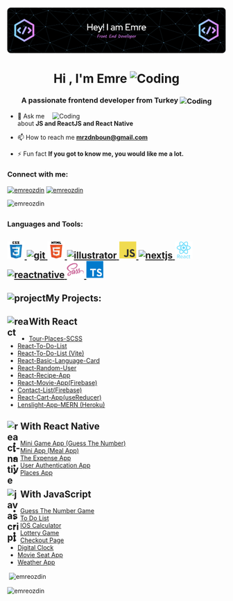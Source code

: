 ![MasterHead](./github-header-image.png)<h1 align="center">Hi , I'm Emre <img align="top" alt="Coding" width="40" src="https://camo.githubusercontent.com/0c732027af8a28d138e3698181f7be7c9b97d443b4beb9c7ce8ec4cffc6b4767/68747470733a2f2f6d656469612e67697068792e636f6d2f6d656469612f6876524a434c467a6361737252346961377a2f67697068792e676966"></h1>

<h3 align="center">A passionate frontend developer from Turkey  <img align="center" alt="Coding" width="50" src="https://camo.githubusercontent.com/870d765b5c096038f097185a0ffa08df4011c0491b8039f3a7d5eeebf4d82c7e/68747470733a2f2f6d656469612e67697068792e636f6d2f6d656469612f57556c706c634d704f43456d5447427442572f67697068792e676966"></h3>
<img align="right" alt="Coding" width="400" src="https://cdn.dribbble.com/users/1162077/screenshots/3848914/programmer.gif">


- 💬 Ask me about **JS and ReactJS and React Native**

- 📫 How to reach me **mrzdnboun@gmail.com**

- ⚡ Fun fact **If you got to know me, you would like me a lot.**

<h3 align="left">Connect with me:</h3>
 <p align="left">
<a href="https://linkedin.com/in/emreozdin" target="blank"><img align="center" src="https://raw.githubusercontent.com/rahuldkjain/github-profile-readme-generator/master/src/images/icons/Social/linked-in-alt.svg" alt="emreozdin" height="30" width="40" /></a>
  <a href="mailto:mrzdnboun@gmail.com" target="blank"><img align="center" src="https://upload.wikimedia.org/wikipedia/commons/thumb/7/7e/Gmail_icon_%282020%29.svg/1024px-Gmail_icon_%282020%29.svg.png" alt="emreozdin" height="25" width="35" /></a>
</p>
<p align="left"> <img src="https://komarev.com/ghpvc/?username=emreozdin&label=Profile%20views&color=0e75b6&style=flat" alt="emreozdin" /> </p>

## <h3 align="left">Languages and Tools:</h3>

## <p align="left"> <a href="https://www.w3schools.com/css/" target="_blank" rel="noreferrer"> <img src="https://raw.githubusercontent.com/devicons/devicon/master/icons/css3/css3-original-wordmark.svg" alt="css3" width="40" height="40"/> </a> <a href="https://git-scm.com/" target="_blank" rel="noreferrer"> <img src="https://www.vectorlogo.zone/logos/git-scm/git-scm-icon.svg" alt="git" width="40" height="40"/> </a> <a href="https://www.w3.org/html/" target="_blank" rel="noreferrer"> <img src="https://raw.githubusercontent.com/devicons/devicon/master/icons/html5/html5-original-wordmark.svg" alt="html5" width="40" height="40"/> </a> <a href="https://www.adobe.com/in/products/illustrator.html" target="_blank" rel="noreferrer"> <img src="https://www.vectorlogo.zone/logos/adobe_illustrator/adobe_illustrator-icon.svg" alt="illustrator" width="40" height="40"/> </a> <a href="https://developer.mozilla.org/en-US/docs/Web/JavaScript" target="_blank" rel="noreferrer"> <img src="https://raw.githubusercontent.com/devicons/devicon/master/icons/javascript/javascript-original.svg" alt="javascript" width="40" height="40"/> </a> <a href="https://nextjs.org/" target="_blank" rel="noreferrer"> <img src="https://cdn.worldvectorlogo.com/logos/nextjs-2.svg" alt="nextjs" width="40" height="40"/> </a> <a href="https://reactjs.org/" target="_blank" rel="noreferrer"> <img src="https://raw.githubusercontent.com/devicons/devicon/master/icons/react/react-original-wordmark.svg" alt="react" width="40" height="40"/> </a> <a href="https://reactnative.dev/" target="_blank" rel="noreferrer"> <img src="https://toppng.com/uploads/preview/react-native-svg-transformer-allows-you-import-svg-aperture-science-innovators-logo-11562851994zqcpwozsvy.png" alt="reactnative" width="40" height="40"/> </a> <a href="https://sass-lang.com" target="_blank" rel="noreferrer"> <img src="https://raw.githubusercontent.com/devicons/devicon/master/icons/sass/sass-original.svg" alt="sass" width="40" height="40"/> </a> <a href="https://www.typescriptlang.org/" target="_blank" rel="noreferrer"> <img src="https://raw.githubusercontent.com/devicons/devicon/master/icons/typescript/typescript-original.svg" alt="typescript" width="40" height="40"/> </a> 

## <img align="top" alt="project" width="60" src="https://cdn.dribbble.com/users/410036/screenshots/2128761/media/1d4ad4a706c7f870864273fa652b1880.gif">My Projects: 

 
## <img align="left" alt="react" width="50" src="https://cdn.dribbble.com/users/2442115/screenshots/8699490/dec-01-2019_19-16-16.gif">With React
 
- <a href="https://emreozdin-tour-places.netlify.app/" target="_blank" >Tour-Places-SCSS</a>
- <a href="https://emreozdin-task-tracker.netlify.app/" target="_blank" >React-To-Do-List</a>
- <a href="https://emre-ozdin-task-tracker-vite.netlify.app/" target="_blank" >React-To-Do-List (Vite)</a>
- <a href="https://emreozdin-language-cards.netlify.app" target="_blank" >React-Basic-Language-Card</a>
- <a href="https://emreozdin-random-user.netlify.app/" target="_blank" >React-Random-User</a>
- <a href="https://emreozdin-recipe-app.netlify.app/" target="_blank" >React-Recipe-App</a>
- <a href="https://emreozdin-react-movie-app.netlify.app/" target="_blank" >React-Movie-App(Firebase)</a>
- <a href="https://emreozdin-firebase-contact.netlify.app/" target="_blank" >Contact-List(Firebase)</a>
- <a href="https://emreozdin-cart-app.netlify.app/" target="_blank" >React-Cart-App(useReducer)</a>
- <a href="https://lenslight--tr-c0c1e31aef6b.herokuapp.com/" target="_blank" >Lenslight-App-MERN (Heroku)</a>

## <img align="left" alt="react-native" width="30" src="https://toppng.com/uploads/preview/react-native-svg-transformer-allows-you-import-svg-aperture-science-innovators-logo-11562851994zqcpwozsvy.png">With React Native
 
- <a href="https://github.com/EmreOzdin/1.-GuessTheNumber" target="_blank" >Mini Game App (Guess The Number) </a>
- <a href="https://github.com/EmreOzdin/2.-MealsApp" target="_blank" >Mini App (Meal App) </a>
- <a href="https://github.com/EmreOzdin/3-TheExpenseApp" target="_blank" >The Expense App </a>
- <a href="https://github.com/EmreOzdin/4-User-Authentication" target="_blank" >User Authentication App</a>
- <a href="https://github.com/EmreOzdin/5-PlacesApp" target="_blank" >Places App </a>


## <img align="left" alt="javascript" width="30" src="https://www.freepnglogos.com/uploads/javascript-png/javascript-vector-logo-yellow-png-transparent-javascript-vector-12.png">With JavaScript

- <a href="https://emreozdin.github.io/js-1-find-the-number/" target="_blank" >Guess The Number Game</a>
- <a href="https://emreozdin.github.io/js-2-to-do-app" target="_blank" >To Do List</a>
- <a href="https://emreozdin.github.io/js-3-ios-calculator/" target="_blank" >IOS Calculator</a>
- <a href="https://emreozdin.github.io/js-4-lottery-game" target="_blank" >Lottery Game</a>
- <a href="https://emreozdin.github.io/js-5-checkout-page" target="_blank" >Checkout Page</a>
- <a href="https://emreozdin.github.io/js-6-digital-clock/" target="_blank" >Digital Clock</a>
- <a href="https://emreozdin.github.io/js-7-movie-seat-app/" target="_blank" >Movie Seat App</a>
- <a href="https://emreozdin.github.io/js-8-weather-app/" target="_blank" >Weather App</a>


 <p>&nbsp;<img align="center" src="https://github-readme-stats.vercel.app/api?username=emreozdin&show_icons=true&locale=en" alt="emreozdin" /></p><p><img align="center" src="https://github-readme-streak-stats.herokuapp.com/?user=emreozdin&" alt="emreozdin" /></p>
